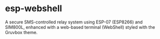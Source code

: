 # esp-webshell
A secure SMS-controlled relay system using ESP-07 (ESP8266) and SIM800L, enhanced with a web-based terminal (WebShell) styled with the Gruvbox theme.
